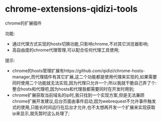 # chrome-extensions-qidizi-tools
chrome的扩展插件

功能:

* 通过代理方式实现的hosts切换功能,只影响chrome,不对其它浏览器影响;
* 高自由度的chrome代理管理,可以配合任何代理工具使用;


提示:

* chrome的hosts管理扩展有https://github.com/qidizi/chrome-hosts-manager,而代理插件有其它扩展,这二个功能都是使用代理来实现的,如果需要同时使用二个功能就无法实现,因为代理只允许一个;所以我就干脆自己弄了个:整合hosts和代理吧,因为hosts和代理我都需要同时在开发时用到;
* chrome扩展获取当前域名的ip时,我只找到一个实现方案,但是无法兼顾chrome扩展开发建议,后台页面由事件启动,因为webrequest不允许事件触发式的使用,只能长时间运行在后台才允许,也不太想再开发一个扩展来实现获取ip来显示,就先暂时这么处理了;
